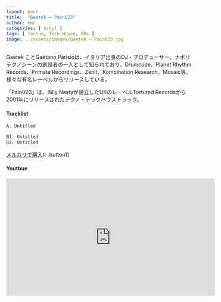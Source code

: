 ```yaml
---
layout: post
title:  "Gaetek – Pain023"
author: mmr
categories: [ Vinyl ]
tags: [ Techno, Tech House, 00s ]
image: ../assets/images/Gaetek – Pain023.jpg
---
```


Gaetek ことGaetano Parisioは、イタリア出身のDJ・プロデューサー。ナポリテクノシーンの創設者の一人として知られており、Drumcode、Planet Rhythm Records、Primate Recordings、Zenit、Kombination Research、Mosaic等、様々な有名レーベルからリリースしている。

「Pain023」は、Billy Nastyが設立したUKのレーベルTortured Recordsから2001年にリリースされたテクノ・テックハウストラック。


#### Tracklist
```md
A. Untitled

B1. Untitled
B2. Untitled
```

[メルカリで購入](https://jp.mercari.com/item/m21374169888?afid=6142608987){: .button1}

#### Youtbue
<iframe width="560" height="315" src="https://www.youtube.com/embed/E6F_NuykD24?si=ynmWEpINrr7-Ruo9" title="YouTube video player" frameborder="0" allow="accelerometer; autoplay; clipboard-write; encrypted-media; gyroscope; picture-in-picture; web-share" referrerpolicy="strict-origin-when-cross-origin" allowfullscreen></iframe>